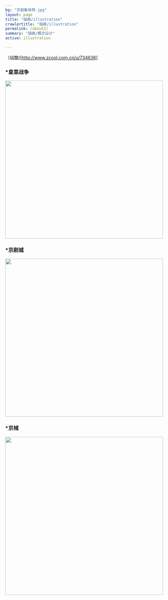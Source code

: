 ```yaml
---
bg: "京剧集体照.jpg"
layout: page
title: "插画/illustration"
crawlertitle: "插画/illustration"
permalink: /about2/
summary: "插画/概念设计"
active: illustration

---
```

（站酷)[http://www.zcool.com.cn/u/734636]

### *皇室战争
<img src="{{baseurl}}/media/images/illustration/皇室战争1.jpg" width="500"> 

### *京剧城
<img src="{{baseurl}}/media/images/illustration/京剧城.jpg" width="500"> 

### *京械

<img src="{{baseurl}}/media/images/illustration/京械.jpg" width="500"> 